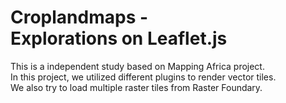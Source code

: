 # Croplandmaps - Explorations on Leaflet.js
This is a independent study based on Mapping Africa project.
In this project, we utilized different plugins to render vector tiles.
We also try to load multiple raster tiles from Raster Foundary.
